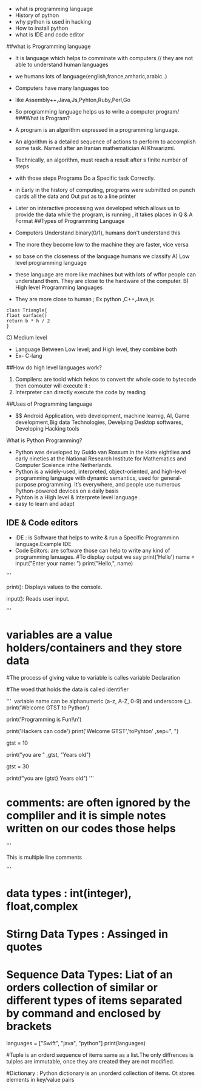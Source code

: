 - what is programming language
- History of python
- why python is used in hacking
- How to install python
- what is IDE and code editor


##what is Programming language
- It is language which helps to comminate with computers // they are not able to understand human languages
- we humans lots of language(english,france,amharic,arabic..)
- Computers have many languages too
- like Assembly++,Java,Js,Pyhton,Ruby,Perl,Go
- So programming language helps us to write a computer program/
###What is Program?
- A program is an algorithm expressed in a programming language.
- An algorithm is a detailed sequence of actions to perform to accomplish some task. Named after an Iranian mathematician Al Khwarizmi.
- Technically, an algorithm, must reach a result after s finite number of steps
- with those steps Programs Do a Specific task Correctly.
- in Early in the history of computing, programs were submitted on punch cards all the data and Out put as to a line printer
- Later on interactive processing was developed which allows us to provide the data while the program, is running , it takes places in Q & A Format
##Types  of  Programming Language

- Computers Understand binary(0/1), humans don't understand this
- The more they become low to the machine they are faster, vice versa
- so base on the closeness of the language humans we classify 
A) Low level programming language
- these language are more like machines but with lots of wffor people can understand them. They are close to the hardware of the computer.
B) High level Programming languages
- They are more close to human ; Ex python ,C++,Java,js
```
class Triangle{
flaot surface()
return b * h / 2
}
```
C) Medium level
- Language Between Low level; and High level, they combine both
- Ex- C-lang

##How do high level languages work?
1. Compilers: are toold which hekos to convert thr whole code to bytecode then comouter will execute it : 
2. Interpreter can directly execute the code by reading

##Uses of Programming language
- $$ Android Application, web development, machine learnig, AI, Game development,Big data Technologies, Develping Desktop softwares, Developing Hacking tools

What is Python Programming?
- Python was developed by Guido van Rossum in the klate eightlies and early nineties at the National Research Institute for Mathematics and Computer Sceience inthe Netherlands.
- Python is a widely-used, interpreted, object-oriented, and high-level programming language with dynamic semantics, used for general-purpose programming. It’s everywhere, and people use numerous Python-powered devices on a daily basis
- Pyhton is a High level & interprete level language .
- easy to learn and adapt

## IDE & Code editors
- IDE : is Software that helps to write & run a Specific Programminn language.Example IDE
- Code Editors: are software those can help to write any kind of programming lanuages.
#To display output we say
print('Hello')
name = input("Enter your name: ")
print("Hello,", name)

'''

print(): Displays values to the console.

input(): Reads user input.

'''

# variables are a value holders/containers and they store data

#The process of giving value to variable is calles variable Declaration

#The woed that holds the data is called identifier

'''
 variable name can be alphanumeric (a-z, A-Z, 0-9) and underscore (_).
print('Welcome GTST to Python')

print('Programming is Fun!\n')

print('Hackers can code')
print('Welcome GTST','toPyhton' ,sep=", ")

gtst = 10

print("you are " ,gtst, "Years old")

gtst = 30

print(f"you are {gtst} Years old")
'''

# comments: are often ignored by the compliler and it is simple notes written on our codes those helps
'''

This is multiple line comments

'''

# data types : int(integer), float,complex

# Stirng Data Types : Assinged in quotes

# Sequence Data Types: Liat of an orders collection of similar or different types of items separated by command and enclosed by brackets

languages = ["Swift", "java", "python"]
print(languages)

#Tuple is an orderd sequence of items same as a list.The only diffrences is tulples are immutable, once they are created they are not modified.

#Dictionary : Python dictionary is an unorderd collection of items. Ot stores elements in key/value pairs